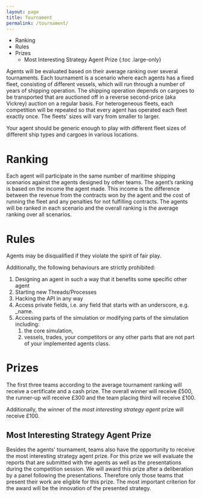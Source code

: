 ```yaml
---
layout: page
title: Tournament
permalink: /tournament/
---
```


* Ranking
* Rules
* Prizes
  * Most Interesting Strategy Agent Prize
{:toc .large-only}

Agents will be evaluated based on their average ranking over several
tournaments. Each tournament is a scenario where each agents has
a fixed fleet, consisting of different vessels, which will run through
a number of years of shipping operation. The shipping operation depends on cargoes to be transported that are auctioned off in a reverse second-price (aka Vickrey) auction on a regular basis.
For heterogeneous fleets, each competition will be repeated so that every agent has operated each fleet exactly once.
The fleets' sizes will vary from smaller to larger.


Your agent should be generic enough to play with different fleet sizes of different ship types and cargoes in various locations.

# Ranking

Each agent will participate in the same number of maritime shipping scenarios against the agents designed by other teams. 
The agent’s ranking is based on the income the agent made.
This income is the difference between the revenue from the contracts won by the agent and the cost of running the fleet and any penalties for not fulfilling contracts.
The agents will be ranked in each scenario and the overall ranking is the average ranking over all scenarios.

# Rules

Agents may be disqualified if they violate the spirit of fair play.

Additionally, the following behaviours are strictly prohibited: 

1. Designing an agent in such a way that it benefits
some specific other agent
2. Starting new Threads/Processes
3. Hacking the API in any way
4. Access private fields, i.e. any field that starts with an underscore, e.g. \_name.
5. Accessing parts of the simulation or modifying parts of the simulation including:
   1. the core simulation,
   2. vessels, trades, your competitors or any other parts that are not part of your implemented agents class.

# Prizes

The first three teams according to the average tournament ranking will receive a certificate and a cash prize.
The overall winner will receive £500, the runner-up will receive £300 and the team placing third will receive £100.

Additionally, the winner of the *most interesting strategy agent* prize will receive £100.

## Most Interesting Strategy Agent Prize

Besides the agents' tournament, teams also have the opportunity to receive the most interesting strategy agent prize.
For this prize we will evaluate the reports that are submitted with the agents as well as the presentations during the competition session.
We will award this prize after a deliberation by a panel following the presentations.
Therefore only those teams that present their work are eligible for this prize.
The most important criterion for the award will be the innovation of the presented strategy.
